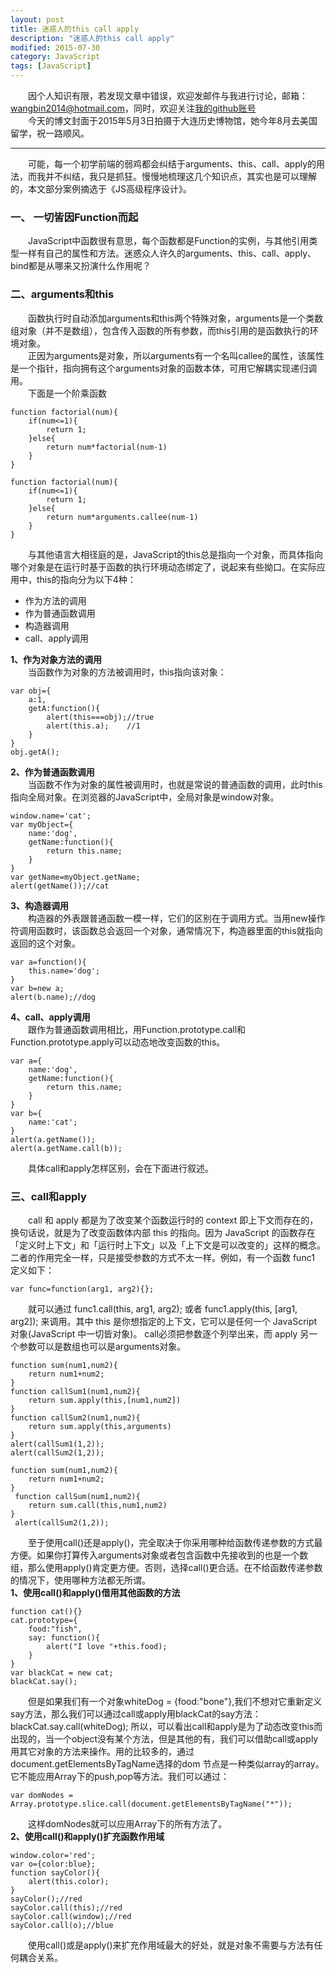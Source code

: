 ```yaml
---
layout: post
title: 迷惑人的this call apply
description: "迷惑人的this call apply"
modified: 2015-07-30
category: JavaScript
tags: [JavaScript]
---
```


　　因个人知识有限，若发现文章中错误，欢迎发邮件与我进行讨论，邮箱：wangbin2014@hotmail.com，同时，欢迎关注[我的github账号](https://github.com/wangbin2015)     
　　今天的博文封面于2015年5月3日拍摄于大连历史博物馆，她今年8月去美国留学，祝一路顺风。           　　        

***

　　可能，每一个初学前端的弱鸡都会纠结于arguments、this、call、apply的用法，而我并不纠结，我只是抓狂。慢慢地梳理这几个知识点，其实也是可以理解的，本文部分案例摘选于《JS高级程序设计》。

### 一、 一切皆因Function而起

　　JavaScript中函数很有意思，每个函数都是Function的实例，与其他引用类型一样有自己的属性和方法。迷惑众人许久的arguments、this、call、apply、bind都是从哪来又扮演什么作用呢？ 
      
### 二、arguments和this      

　　函数执行时自动添加arguments和this两个特殊对象，arguments是一个类数组对象（并不是数组），包含传入函数的所有参数，而this引用的是函数执行的环境对象。        
　　正因为arguments是对象，所以arguments有一个名叫callee的属性，该属性是一个指针，指向拥有这个arguments对象的函数本体，可用它解耦实现递归调用。          
　　下面是一个阶乘函数       
   
    function factorial(num){
        if(num<=1){
            return 1;
        }else{
            return num*factorial(num-1)
        }
    }           
    
    function factorial(num){
        if(num<=1){
            return 1;
        }else{
            return num*arguments.callee(num-1)
        }
    }         

　　与其他语言大相径庭的是，JavaScript的this总是指向一个对象，而具体指向哪个对象是在运行时基于函数的执行环境动态绑定了，说起来有些拗口。在实际应用中，this的指向分为以下4种：      

* 作为方法的调用     
* 作为普通函数调用     
* 构造器调用      
* call、apply调用     

**1、作为对象方法的调用**            
　　当函数作为对象的方法被调用时，this指向该对象：   
       
    var obj={
        a:1,
        getA:function(){
            alert(this===obj);//true
            alert(this.a);    //1
        }
    }
    obj.getA();
    
**2、作为普通函数调用**           
　　当函数不作为对象的属性被调用时，也就是常说的普通函数的调用，此时this指向全局对象。在浏览器的JavaScript中，全局对象是window对象。
     
    window.name='cat';
    var myObject={
        name:'dog',
        getName:function(){
            return this.name;
        }
    }
    var getName=myObject.getName;
    alert(getName());//cat
 
**3、构造器调用**         
　　构造器的外表跟普通函数一模一样，它们的区别在于调用方式。当用new操作符调用函数时，该函数总会返回一个对象，通常情况下，构造器里面的this就指向返回的这个对象。
         
    var a=function(){
        this.name='dog';
    }
    var b=new a;
    alert(b.name);//dog
    
**4、call、apply调用**       
　　跟作为普通函数调用相比，用Function.prototype.call和Function.prototype.apply可以动态地改变函数的this。   
 
    var a={
        name:'dog',
        getName:function(){
            return this.name;
        }
    }
    var b={
        name:'cat';
    }
    alert(a.getName());
    alert(a.getName.call(b));
    
　　具体call和apply怎样区别，会在下面进行叙述。

### 三、call和apply     

　　call 和 apply 都是为了改变某个函数运行时的 context 即上下文而存在的，换句话说，就是为了改变函数体内部 this 的指向。因为 JavaScript 的函数存在「定义时上下文」和「运行时上下文」以及「上下文是可以改变的」这样的概念。
二者的作用完全一样，只是接受参数的方式不太一样。例如，有一个函数 func1 定义如下：

    var func=function(arg1, arg2){};
    
　　就可以通过 func1.call(this, arg1, arg2); 或者 func1.apply(this, [arg1, arg2]); 来调用。其中 this 是你想指定的上下文，它可以是任何一个 JavaScript 对象(JavaScript 中一切皆对象)。
call必须把参数逐个列举出来，而 apply 另一个参数可以是数组也可以是arguments对象。

    function sum(num1,num2){
        return num1+num2;
    }
    function callSum1(num1,num2){
        return sum.apply(this,[num1,num2])
    }
    function callSum2(num1,num2){
        return sum.apply(this,arguments)
    }
    alert(callSum1(1,2));
    alert(callSum2(1,2));
            
    function sum(num1,num2){
        return num1+num2;
    }
     function callSum(num1,num2){
        return sum.call(this,num1,num2)
    }
     alert(callSum2(1,2));
     
　　至于使用call()还是apply()，完全取决于你采用哪种给函数传递参数的方式最方便。如果你打算传入arguments对象或者包含函数中先接收到的也是一个数组，那么使用apply()肯定更方便。否则，选择call()更合适。在不给函数传递参数的情况下，使用哪种方法都无所谓。         
**1、使用call()和apply()借用其他函数的方法**  
         
    function cat(){}
    cat.prototype={
        food:"fish",
        say: function(){
            alert("I love "+this.food);
        }
    }
    var blackCat = new cat;
    blackCat.say();
    
　　但是如果我们有一个对象whiteDog = {food:"bone"},我们不想对它重新定义say方法，那么我们可以通过call或apply用blackCat的say方法：blackCat.say.call(whiteDog);
所以，可以看出call和apply是为了动态改变this而出现的，当一个object没有某个方法，但是其他的有，我们可以借助call或apply用其它对象的方法来操作。用的比较多的，通过document.getElementsByTagName选择的dom 节点是一种类似array的array。它不能应用Array下的push,pop等方法。我们可以通过：

    var domNodes = Array.prototype.slice.call(document.getElementsByTagName("*"));
    
　　这样domNodes就可以应用Array下的所有方法了。      
**2、使用call()和apply()扩充函数作用域**     

    window.color='red';
    var o={color:blue};
    function sayColor(){
        alert(this.color);
    }
    sayColor();//red
    sayColor.call(this);//red
    sayColor.call(window);//red
    sayColor.call(o);//blue      
            
　　使用call()或是apply()来扩充作用域最大的好处，就是对象不需要与方法有任何耦合关系。
    
    
